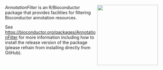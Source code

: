 [<img src="https://www.bioconductor.org/images/logo/jpg/bioconductor_logo_rgb.jpg" width="200" align="right"/>](https://bioconductor.org/)

_AnnotationFilter_ is an R/Bioconductor package that provides facilities for filtering Bioconductor annotation resources.

See https://bioconductor.org/packages/AnnotationFilter for more information including how to install the release version of the package (please refrain from installing directly from GitHub).


